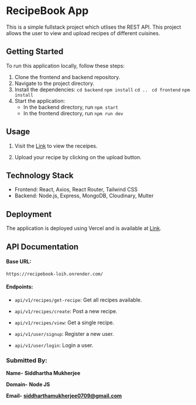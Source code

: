 # RecipeBook App

This is a simple fullstack project which utlises the REST API. This project allows the user to view and upload recipes of different cuisines.

## Getting Started

To run this application locally, follow these steps:

1. Clone the frontend and backend repository.
2. Navigate to the project directory.
3. Install the dependencies: 
    `cd backend` 
    `npm install`
    `cd .. `
    `cd frontend`
    `npm install`
4. Start the application:
   - In the backend directory, run `npm start`
   - In the frontend directory, run `npm run dev`

## Usage

1. Visit the [Link](https://taskdone.vercel.app) to view the receipes.

2. Upload your recipe by clicking on the upload button.

## Technology Stack

- Frontend: React, Axios, React Router, Tailwind CSS
- Backend: Node.js, Express, MongoDB, Cloudinary, Multer

## Deployment

The application is deployed using Vercel and is available at [Link](https://recipebookhub.vercel.app/).

## API Documentation

#### Base URL: 
`https://recipebook-loih.onrender.com/`

#### Endpoints: 

* `api/v1/recipes/get-recipe`: Get all recipes available.
* `api/v1/recipes/create`: Post a new recipe.
* `api/v1/recipes/view`: Get a single recipe.

* `api/v1/user/signup`: Register a new user.
* `api/v1/user/login`: Login a user.




### Submitted By:

**Name-** **Siddhartha Mukherjee**

**Domain-** **Node JS**

**Email-** **siddharthamukherjee0709@gmail.com**